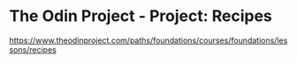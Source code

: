 # The Odin Project - Project: Recipes

https://www.theodinproject.com/paths/foundations/courses/foundations/lessons/recipes
